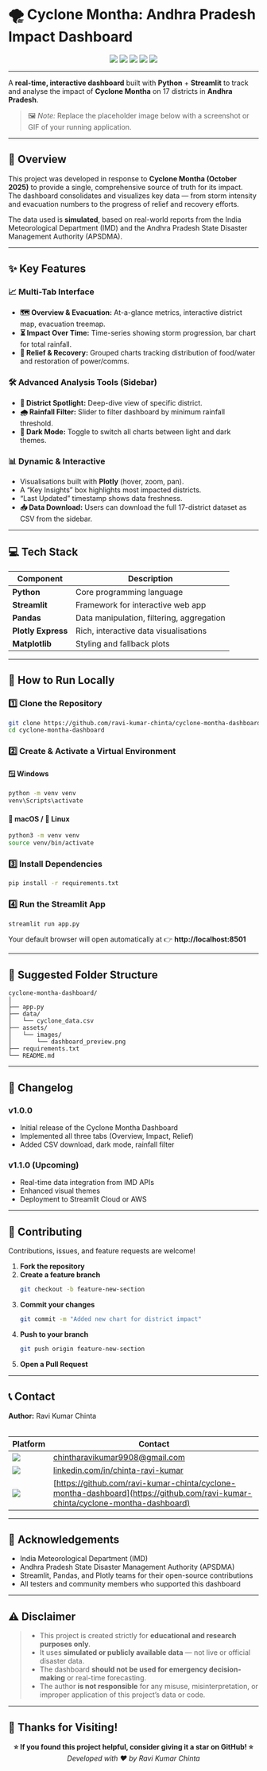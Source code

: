 # 🌪️ Cyclone Montha: Andhra Pradesh Impact Dashboard

<p align="center">
  <!--<b>Built with</b><br>-->
  <img src="https://img.shields.io/badge/Python-3776AB?style=for-the-badge&logo=python&logoColor=white"/>
  <img src="https://img.shields.io/badge/Streamlit-FF4B4B?style=for-the-badge&logo=streamlit&logoColor=white"/>
  <img src="https://img.shields.io/badge/Pandas-150458?style=for-the-badge&logo=pandas&logoColor=white"/>
  <img src="https://img.shields.io/badge/Plotly-3F4F75?style=for-the-badge&logo=plotly&logoColor=white"/>
  <img src="https://img.shields.io/badge/Matplotlib-11557C?style=for-the-badge&logo=matplotlib&logoColor=white"/>
</p>

---

A **real-time, interactive dashboard** built with **Python** + **Streamlit** to track and analyse the impact of **Cyclone Montha** on 17 districts in **Andhra Pradesh**.

> 🖼️ *Note:* Replace the placeholder image below with a screenshot or GIF of your running application.

---

## 📍 Overview

This project was developed in response to **Cyclone Montha (October 2025)** to provide a single, comprehensive source of truth for its impact.  
The dashboard consolidates and visualizes key data — from storm intensity and evacuation numbers to the progress of relief and recovery efforts.

The data used is **simulated**, based on real-world reports from the India Meteorological Department (IMD) and the Andhra Pradesh State Disaster Management Authority (APSDMA).

---

## ✨ Key Features

### 📈 Multi-Tab Interface  
- **🗺️ Overview & Evacuation:** At-a-glance metrics, interactive district map, evacuation treemap.  
- **⏳ Impact Over Time:** Time-series showing storm progression, bar chart for total rainfall.  
- **🤝 Relief & Recovery:** Grouped charts tracking distribution of food/water and restoration of power/comms.

### 🛠️ Advanced Analysis Tools (Sidebar)  
- **📍 District Spotlight:** Deep-dive view of specific district.  
- **🌧️ Rainfall Filter:** Slider to filter dashboard by minimum rainfall threshold.  
- **🎨 Dark Mode:** Toggle to switch all charts between light and dark themes.

### 📊 Dynamic & Interactive  
- Visualisations built with **Plotly** (hover, zoom, pan).  
- A “Key Insights” box highlights most impacted districts.  
- “Last Updated” timestamp shows data freshness.  
- **📥 Data Download:** Users can download the full 17-district dataset as CSV from the sidebar.

---

## 💻 Tech Stack

| Component | Description |
|-----------|-------------|
| **Python**         | Core programming language |
| **Streamlit**      | Framework for interactive web app |
| **Pandas**         | Data manipulation, filtering, aggregation |
| **Plotly Express** | Rich, interactive data visualisations |
| **Matplotlib**     | Styling and fallback plots |

---

## 🚀 How to Run Locally

### 1️⃣ Clone the Repository
```bash
git clone https://github.com/ravi-kumar-chinta/cyclone-montha-dashboard.git
cd cyclone-montha-dashboard
```

### 2️⃣ Create & Activate a Virtual Environment

#### 🪟 Windows
```bash
python -m venv venv
venv\Scripts\activate
```

#### 🍎 macOS / 🐧 Linux
```bash
python3 -m venv venv
source venv/bin/activate
```

### 3️⃣ Install Dependencies
```bash
pip install -r requirements.txt
```

### 4️⃣ Run the Streamlit App
```bash
streamlit run app.py
```

Your default browser will open automatically at 👉 **http://localhost:8501**

---

## 🧩 Suggested Folder Structure
```
cyclone-montha-dashboard/
│
├── app.py
├── data/
│   └── cyclone_data.csv
├── assets/
│   └── images/
│       └── dashboard_preview.png
├── requirements.txt
└── README.md
```

---

## 📅 Changelog

### v1.0.0
- Initial release of the Cyclone Montha Dashboard  
- Implemented all three tabs (Overview, Impact, Relief)  
- Added CSV download, dark mode, rainfall filter  

### v1.1.0 (Upcoming)
- Real-time data integration from IMD APIs  
- Enhanced visual themes  
- Deployment to Streamlit Cloud or AWS  

---

## 🤝 Contributing

Contributions, issues, and feature requests are welcome!

1. **Fork the repository**
2. **Create a feature branch**
   ```bash
   git checkout -b feature-new-section
   ```
3. **Commit your changes**
   ```bash
   git commit -m "Added new chart for district impact"
   ```
4. **Push to your branch**
   ```bash
   git push origin feature-new-section
   ```
5. **Open a Pull Request**

---
## 📞 Contact

<b>Author:</b> Ravi Kumar Chinta  
<br>

| Platform | Contact |
|-----------|----------|
| <a href="mailto:chintharavikumar9908@gmail.com"><img src="https://img.shields.io/badge/Gmail-red?style=for-the-badge&logo=gmail&logoColor=white"/></a> | [chintharavikumar9908@gmail.com](mailto:chintharavikumar9908@gmail.com) |
| <a href="https://www.linkedin.com/in/chinta-ravi-kumar-a0a763280"><img src="https://img.shields.io/badge/LinkedIn-blue?style=for-the-badge&logo=linkedin"/></a> | [linkedin.com/in/chinta-ravi-kumar](https://www.linkedin.com/in/chinta-ravi-kumar-a0a763280) |
| <a href="https://github.com/ravi-kumar-chinta/cyclone-montha-dashboard"><img src="https://img.shields.io/badge/GitHub-black?style=for-the-badge&logo=github"/></a> | [https://github.com/ravi-kumar-chinta/cyclone-montha-dashboard](https://github.com/ravi-kumar-chinta/cyclone-montha-dashboard) |


---

## 🙌 Acknowledgements
- India Meteorological Department (IMD)  
- Andhra Pradesh State Disaster Management Authority (APSDMA)  
- Streamlit, Pandas, and Plotly teams for their open-source contributions  
- All testers and community members who supported this dashboard  

---

## ⚠️ Disclaimer

> - This project is created strictly for **educational and research purposes only**.  
> - It uses **simulated or publicly available data** — not live or official disaster data.  
> - The dashboard **should not be used for emergency decision-making** or real-time forecasting.  
> - The author **is not responsible** for any misuse, misinterpretation, or improper application of this project’s data or code.
  

---

## 💖 Thanks for Visiting!

<p align="center">
  <b>⭐ If you found this project helpful, consider giving it a star on GitHub! ⭐</b><br>
  <em>Developed with ❤️ by Ravi Kumar Chinta</em>
</p>

